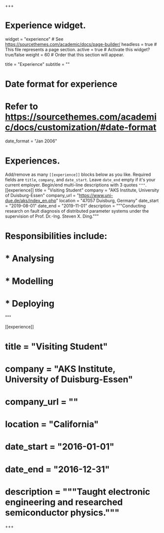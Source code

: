 +++
# Experience widget.
widget = "experience"  # See https://sourcethemes.com/academic/docs/page-builder/
headless = true  # This file represents a page section.
active = true  # Activate this widget? true/false
weight = 60  # Order that this section will appear.

title = "Experience"
subtitle = ""

# Date format for experience
#   Refer to https://sourcethemes.com/academic/docs/customization/#date-format
date_format = "Jan 2006"

# Experiences.
   Add/remove as many `[[experience]]` blocks below as you like.
   Required fields are `title`, `company`, and `date_start`.
   Leave `date_end` empty if it's your current employer.
   Begin/end multi-line descriptions with 3 quotes `"""`.
  [[experience]]
  title = "Visiting Student"
  company = "AKS Institute, University of Duisburg-Essen"
  company_url = "https://www.uni-due.de/aks/index_en.php"
  location = "47057 Duisburg, Germany"
  date_start = "2019-08-01"
  date_end = "2019-11-01"
  description = """Conducting research on fault diagnosis of distributed parameter systems under the supervision of Prof. Dr.-Ing. Steven X. Ding."""
 #  Responsibilities include:
  
#   * Analysing
#   * Modelling
#   * Deploying
  """

 [[experience]]
#  title = "Visiting Student"
#  company = "AKS Institute, University of Duisburg-Essen"
#  company_url = ""
 # location = "California"
#  date_start = "2016-01-01"
#  date_end = "2016-12-31"
#  description = """Taught electronic engineering and researched semiconductor physics."""

+++
